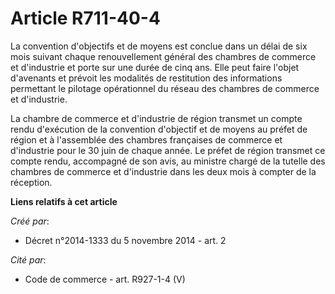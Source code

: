 # Article R711-40-4

La convention d'objectifs et de moyens est conclue dans un délai de six mois suivant chaque renouvellement général des
chambres de commerce et d'industrie et porte sur une durée de cinq ans. Elle peut faire l'objet d'avenants et prévoit les
modalités de restitution des informations permettant le pilotage opérationnel du réseau des chambres de commerce et
d'industrie. 

La chambre de commerce et d'industrie de région transmet un compte rendu d'exécution de la convention d'objectif et de moyens
au préfet de région et à l'assemblée des chambres françaises de commerce et d'industrie pour le 30 juin de chaque année. Le
préfet de région transmet ce compte rendu, accompagné de son avis, au ministre chargé de la tutelle des chambres de commerce
et d'industrie dans les deux mois à compter de la réception.

**Liens relatifs à cet article**

_Créé par_:

  - Décret n°2014-1333 du 5 novembre 2014 - art. 2

_Cité par_:

  - Code de commerce - art. R927-1-4 (V)
